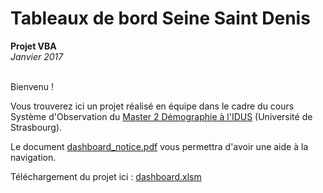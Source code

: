 <h1>Tableaux de bord Seine Saint Denis</h1>
<b>Projet VBA</b> <br>
<i>Janvier 2017</i><br><br>


Bienvenu !

Vous trouverez ici un projet réalisé en équipe dans le cadre du cours Système d'Observation du [Master 2 Démographie à l'IDUS](https://idus.unistra.fr/nos-formations/master-de-demographie/presentation-du-master/) (Université de Strasbourg).

Le document [dashboard_notice.pdf](/dashboard_notice.pdf) vous permettra d'avoir une aide à la navigation.

Téléchargement du projet ici : [dashboard.xlsm](https://github.com/mlegall/Dashboard_ssd_vba/raw/master/SYSTOBS_SSD_LE_GALL_MA_SCHMITT.xlsm)
